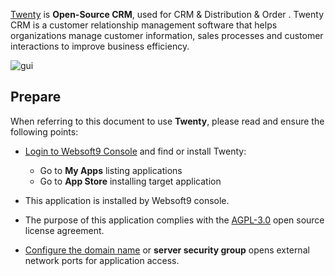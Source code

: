 [Twenty](https://twenty.com) is **Open-Source CRM**, used for CRM & Distribution & Order . Twenty CRM is a customer relationship management software that helps organizations manage customer information, sales processes and customer interactions to improve business efficiency.


![gui](https://libs.websoft9.com/Websoft9/DocsPicture/zh/twenty/twenty-gui-websoft9.png)


## Prepare

When referring to this document to use **Twenty**, please read and ensure the following points:

- [Login to Websoft9 Console](./login-console) and find or install Twenty:
  - Go to **My Apps** listing applications 
  - Go to **App Store** installing target application

- This application is installed by Websoft9 console.


- The purpose of this application complies with the [AGPL-3.0](https://opensource.org/licenses/AGPL-3.0) open source license agreement.


- [Configure the domain name](./domain-set) or **server security group** opens external network ports for application access.